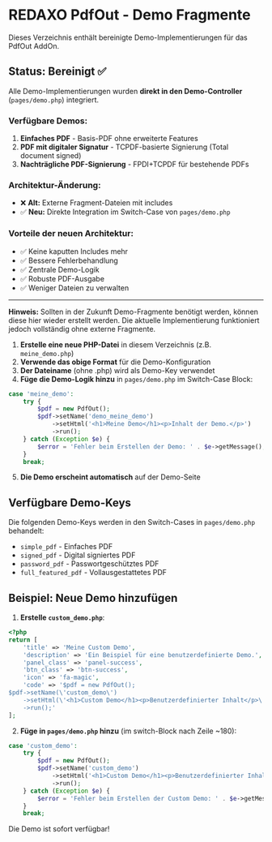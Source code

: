 # REDAXO PdfOut - Demo Fragmente

Dieses Verzeichnis enthält bereinigte Demo-Implementierungen für das PdfOut AddOn.

## Status: Bereinigt ✅

Alle Demo-Implementierungen wurden **direkt in den Demo-Controller** (`pages/demo.php`) integriert.

### Verfügbare Demos:

1. **Einfaches PDF** - Basis-PDF ohne erweiterte Features
2. **PDF mit digitaler Signatur** - TCPDF-basierte Signierung (Total document signed)
3. **Nachträgliche PDF-Signierung** - FPDI+TCPDF für bestehende PDFs

### Architektur-Änderung:

- ❌ **Alt:** Externe Fragment-Dateien mit includes
- ✅ **Neu:** Direkte Integration im Switch-Case von `pages/demo.php`

### Vorteile der neuen Architektur:

- ✅ Keine kaputten Includes mehr
- ✅ Bessere Fehlerbehandlung
- ✅ Zentrale Demo-Logik
- ✅ Robuste PDF-Ausgabe
- ✅ Weniger Dateien zu verwalten

---

**Hinweis:** Sollten in der Zukunft Demo-Fragmente benötigt werden, können diese hier wieder erstellt werden. Die aktuelle Implementierung funktioniert jedoch vollständig ohne externe Fragmente.

1. **Erstelle eine neue PHP-Datei** in diesem Verzeichnis (z.B. `meine_demo.php`)
2. **Verwende das obige Format** für die Demo-Konfiguration
3. **Der Dateiname** (ohne .php) wird als Demo-Key verwendet
4. **Füge die Demo-Logik hinzu** in `pages/demo.php` im Switch-Case Block:

```php
case 'meine_demo':
    try {
        $pdf = new PdfOut();
        $pdf->setName('demo_meine_demo')
            ->setHtml('<h1>Meine Demo</h1><p>Inhalt der Demo.</p>')
            ->run();
    } catch (Exception $e) {
        $error = 'Fehler beim Erstellen der Demo: ' . $e->getMessage();
    }
    break;
```

5. **Die Demo erscheint automatisch** auf der Demo-Seite

## Verfügbare Demo-Keys

Die folgenden Demo-Keys werden in den Switch-Cases in `pages/demo.php` behandelt:
- `simple_pdf` - Einfaches PDF
- `signed_pdf` - Digital signiertes PDF 
- `password_pdf` - Passwortgeschütztes PDF
- `full_featured_pdf` - Vollausgestattetes PDF

## Beispiel: Neue Demo hinzufügen

1. **Erstelle `custom_demo.php`**:
```php
<?php
return [
    'title' => 'Meine Custom Demo',
    'description' => 'Ein Beispiel für eine benutzerdefinierte Demo.',
    'panel_class' => 'panel-success',
    'btn_class' => 'btn-success',
    'icon' => 'fa-magic',
    'code' => '$pdf = new PdfOut();
$pdf->setName(\'custom_demo\')
    ->setHtml(\'<h1>Custom Demo</h1><p>Benutzerdefinierter Inhalt</p>\')
    ->run();'
];
```

2. **Füge in `pages/demo.php` hinzu** (im switch-Block nach Zeile ~180):
```php
case 'custom_demo':
    try {
        $pdf = new PdfOut();
        $pdf->setName('custom_demo')
            ->setHtml('<h1>Custom Demo</h1><p>Benutzerdefinierter Inhalt</p>')
            ->run();
    } catch (Exception $e) {
        $error = 'Fehler beim Erstellen der Custom Demo: ' . $e->getMessage();
    }
    break;
```

Die Demo ist sofort verfügbar!